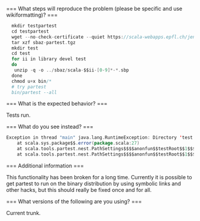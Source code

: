 === What steps will reproduce the problem (please be specific and use wikiformatting)? ===
```scala
  mkdir testpartest
  cd testpartest
  wget --no-check-certificate --quiet https://scala-webapps.epfl.ch/jenkins/job/scala-nightly-main/ws/scala/dists/sbaz-partest.tgz
  tar xzf sbaz-partest.tgz
  mkdir test
  cd test
  for ii in library devel test
  do
   unzip -q -o ../sbaz/scala-$$ii-[0-9]*-*.sbp
  done
  chmod u+x bin/*
  # try partest
  bin/partest --all
```



=== What is the expected behavior? ===

Tests run.

=== What do you see instead? ===

```scala
Exception in thread "main" java.lang.RuntimeException: Directory 'test' not found.
	at scala.sys.package$$.error(package.scala:27)
	at scala.tools.partest.nest.PathSettings$$$$anonfun$$testRoot$$1$$$$anonfun$$apply$$2.apply(PathSettings.scala:24)
	at scala.tools.partest.nest.PathSettings$$$$anonfun$$testRoot$$1$$$$anonfun$$apply$$2.apply(PathSettings.scala:24)
```

=== Additional information ===

This functionality has been broken for a long time. Currently it is possible to get partest to run on the binary distribution by using symbolic links and other hacks, but this should really be fixed once and for all.


=== What versions of the following are you using? ===

Current trunk.
